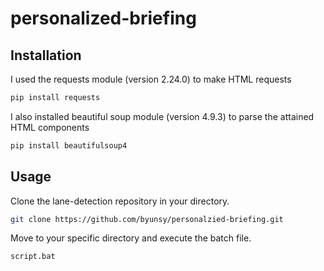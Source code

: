 # personalized-briefing

## Installation

I used the requests module (version 2.24.0) to make HTML requests

```bash
pip install requests
```

I also installed beautiful soup module (version 4.9.3) to parse the attained HTML components

```bash
pip install beautifulsoup4
```

## Usage

Clone the lane-detection repository in your directory.

```bash
git clone https://github.com/byunsy/personalzied-briefing.git
```

Move to your specific directory and execute the batch file.

```bash
script.bat
```

